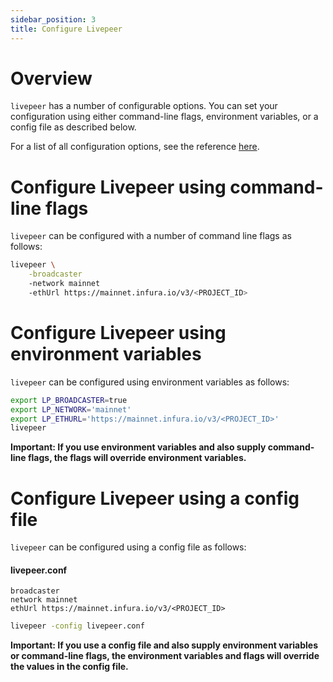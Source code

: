 ```yaml
---
sidebar_position: 3
title: Configure Livepeer
---
```


# Overview

`livepeer` has a number of configurable options. You can set your configuration
using either command-line flags, environment variables, or a config file as
described below.

For a list of all configuration options, see the reference
[here](/docs/video-miners/reference/configuration).

# Configure Livepeer using command-line flags

`livepeer` can be configured with a number of command line flags as follows:

```bash
livepeer \
    -broadcaster
    -network mainnet
    -ethUrl https://mainnet.infura.io/v3/<PROJECT_ID>
```

# Configure Livepeer using environment variables

`livepeer` can be configured using environment variables as follows:

```bash
export LP_BROADCASTER=true
export LP_NETWORK='mainnet'
export LP_ETHURL='https://mainnet.infura.io/v3/<PROJECT_ID>'
livepeer
```

**Important: If you use environment variables and also supply command-line
flags, the flags will override environment variables.**

# Configure Livepeer using a config file

`livepeer` can be configured using a config file as follows:

#### livepeer.conf

```
broadcaster
network mainnet
ethUrl https://mainnet.infura.io/v3/<PROJECT_ID>
```

```bash
livepeer -config livepeer.conf
```

**Important: If you use a config file and also supply environment variables or
command-line flags, the environment variables and flags will override the values
in the config file.**
